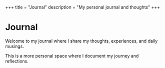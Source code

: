 +++
title = "Journal"
description = "My personal journal and thoughts"
+++

# Journal

Welcome to my journal where I share my thoughts, experiences, and daily musings.

This is a more personal space where I document my journey and reflections. 